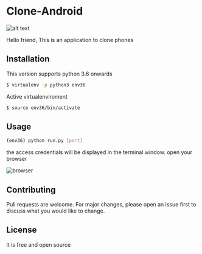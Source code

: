 # Clone-Android

![alt text](https://lh3.googleusercontent.com/HbJ1P_V6-sT03nmjiMA6wc__cM3l3E2BlwC7ENUctD_a7fPOj5vlheXROQe7nJRdYmMsCIHmDrcPsSsW5Od6Pc4Tm3fWPYE3-LleIghzUUf5xAVzFOBrxnQPiUEraLy3AraSnQXYGkuAkde6kBBnEFd2bX3gvGE0Yn0ek3C8kNLD_mBI4yKsxnO08N9JWaMpDi7YlCv6iDpfkZe3uFKFvciBg3wbhDV6J4duQosMxlV_NAlakq-iu4vPX2F1z76P8E449_U14A5SCzJ9_UbCvUwkKruke6jtHeg5B8Xi6isapzeGqDKypUozyUW9B8fVsJajhuDB3_trEcTkAIQpIU3KK9zW8il14kK-eWlEvr9xTodEeKu0LRXklPL2VaOv0Tfe8BqX5uxJIYLOl2-yjdfHXL8FuoC5hN4XkdtNrcdEs6jYRUwh-3aTZHZsnHCDWL0QTgYXaLojT5kGSxbSGcIMfuCDi-oc58dzxwIDt3SgAthNVtno4TAAspRBFDnp3YFcAtv-QeY9cUxTsaT9uq_FNn4xa9bq8PTfhDSUSZPzVgbp-iP7PDdpDqb2nXE1FpYfW6WN9XhNIoAMwijB7gt5OeTC78NrqRgfp-P0fxeZZTueAN7dasV6jlQbIyx28zh293Keyl0qLuWDvoJpUwb3IZ_DL411ZMaPdEZjEy7WAVa2Tj1Xtls=w691-h577-no)

Hello friend, This is an application to clone phones

## Installation

This version supports python 3.6 onwards

```bash
$ virtualenv -p python3 env36
```
Active virtualenviroment

```bash
$ source env36/bin/activate
```

## Usage

```bash
(env36) python run.py [port]
```

the access credentials will be displayed in the terminal window.
open your browser

![browser](https://lh3.googleusercontent.com/It394fuxtDIVyufcRnH_NQRpSCjysewf-v7PP6aZ2uC_tXIrvD6OLutzS7KON-8hBCOnzhvxuDavfiLObsJZOt5GCEWZYsc3ZB0yHXDBIsDPDQXxtkoavNv9JsXv9v_cX28CaxsOfM1Ke8DnnK4wn4g9sNzDxkgvEPMMbp5388E9XjdTcBxhqxhx7Whfdw_jBQ6nepYGpU12tihz6dj2JIkCc05KZUJ0-hVpRdfzXFoouU--NSItQeW0znJ5LQ1QffYydDlAlNzx8_fZfXQyci0W-DkTYvg8tfQVaXLqLA4kyNmIgqRmpVkCPNsQIQMfzyvhkDHpff2omSNYEIRvm7PtvlYDF9kyBaaH7dR4o-NKiJdz_opeCFyLNWMl7ah6s_i144N3YZ9OeMgBTIrAK0KN1vpFIkEBxDQSJfcFA4iEaxmAznfrp86IWsweKii10bh_RPhleME2ZwCJN-iJ53jVD6h1ctbgxDVHz-xyxS7c2n067NZ8vcINz4DyoCK0Bz4EhfsLyFxbMp_jabCGK3hTdR6eDPPDlkIiODOqUGU95unndiihl-TCnGuecz2jwvYICw4SmBagpaFCIM8fnCY2KsM1bINOwHeAbhndIoERJFJmhmGhF43k6bWdnOS0yEgXqgcCV7h_IWULQqkvqaC81rMN0-wbOnONQazrfLK72CoHmJGfBCw=w1083-h604-no)

## Contributing
Pull requests are welcome. For major changes, please open an issue first to discuss what you would like to change.


## License
It is free and open source
